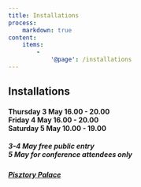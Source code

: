 ```yaml
---
title: Installations
process:
    markdown: true
content:
    items:
        -
            '@page': /installations
---
```


## Installations

<div class="overflow-auto">
    <div class="fl w-100 w-50-ns">
        <h4 class="f3 f2-ns ma0 mt2 mt0-ns">
            Thursday 3 May 16.00 - 20.00 <br>
            Friday 4 May 16.00 - 20.00 <br>
            Saturday 5 May 10.00 - 19.00 <br>
        </h4>
    </div>  
    <div class="fl w-100 w-50-ns">
        <h5 class="f4 f3-ns ma0">
            3-4 May free public entry<br>
            5 May for conference attendees only<br>
        </h5>
        <h5 class="f4 f3-ns ma0">
            <a href="https://goo.gl/maps/RXjCi49tvoo">Pisztory Palace</a>
        </h5>
    </div>
</div>